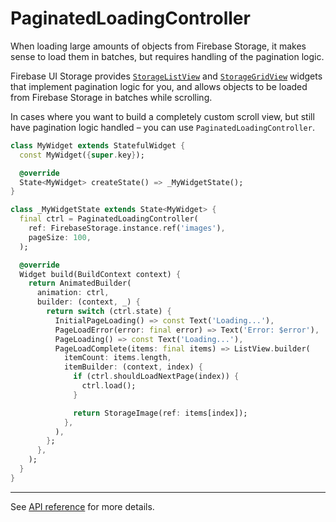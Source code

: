 # PaginatedLoadingController

When loading large amounts of objects from Firebase Storage, it makes sense to load them in batches, but requires handling of the pagination logic.

Firebase UI Storage provides [`StorageListView`] and [`StorageGridView`] widgets that implement pagination logic for you, and allows objects to be loaded from Firebase Storage in batches while scrolling.

In cases where you want to build a completely custom scroll view, but still have pagination logic handled – you can use `PaginatedLoadingController`.

[`StorageListView`]: https://github.com/firebase/FirebaseUI-Flutter/tree/main/packages/firebase_ui_storage/doc/list-view.md
[`StorageGridView`]: https://github.com/firebase/FirebaseUI-Flutter/tree/main/packages/firebase_ui_storage/doc/grid-view.md

```dart
class MyWidget extends StatefulWidget {
  const MyWidget({super.key});

  @override
  State<MyWidget> createState() => _MyWidgetState();
}

class _MyWidgetState extends State<MyWidget> {
  final ctrl = PaginatedLoadingController(
    ref: FirebaseStorage.instance.ref('images'),
    pageSize: 100,
  );

  @override
  Widget build(BuildContext context) {
    return AnimatedBuilder(
      animation: ctrl,
      builder: (context, _) {
        return switch (ctrl.state) {
          InitialPageLoading() => const Text('Loading...'),
          PageLoadError(error: final error) => Text('Error: $error'),
          PageLoading() => const Text('Loading...'),
          PageLoadComplete(items: final items) => ListView.builder(
            itemCount: items.length,
            itemBuilder: (context, index) {
              if (ctrl.shouldLoadNextPage(index)) {
                ctrl.load();
              }

              return StorageImage(ref: items[index]);
            },
          ),
        };
      },
    );
  }
}
```

---

See [API reference](https://pub.dev/documentation/firebase_ui_storage/latest/firebase_ui_storage/PaginatedLoadingController-class.html) for more details.
